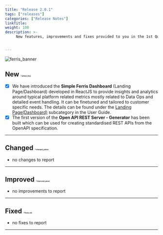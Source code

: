```yaml
---
title: "Release 2.0.1"
tags: ["releases"] 
categories: ["Release Notes"]
linkTitle:
weight: 100
description: >-
     New features, improvements and fixes provided to you in the 1st Quarter of 2022.


---
```


![ferris_banner](/images/ferris_banner.png)



## New <img src="/images/added_blue.png" alt="added_blue" style="zoom:25%;" />

- [x] We have introduced the **Simple Ferris Dashboard** (Landing Page/Dashboard) developed in ReactJS to provide insights and analytics around typical platform related metrics mostly related to Data Ops and detailed event handling. It can be finetuned and tailored to customer specific needs. The details can be found under the [Landing Page(Dashboard)](/docs/user-guide/landing_page/ "LandingPage") subcategory in the User Guide.
- [x] The first version of the **Open API REST Server - Generator** has been built which can be used for creating standardised REST APIs from the OpenAPI specification.

---

## Changed <img src="/images/changed_yellow.png" alt="changed_yellow" style="zoom:25%;" />

- no changes to report

---

## Improved <img src="/images/improved_green.png" alt="improved_green" style="zoom:25%;" />

- no improvements to report

---

## Fixed <img src="/images/fixed_red.png" alt="fixed_red" style="zoom:25%;" />

- no fixes to report

---

